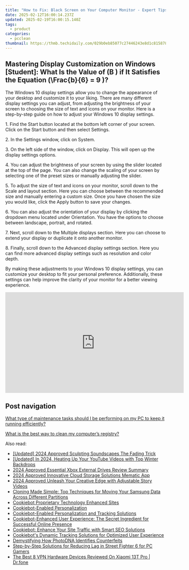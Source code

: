 ```yaml
---
title: "How to Fix: Black Screen on Your Computer Monitor - Expert Tips From YL Computing"
date: 2025-02-12T16:00:14.237Z
updated: 2025-02-19T16:00:15.140Z
tags:
  - product
categories:
  - pcclean
thumbnail: https://thmb.techidaily.com/029b0eb85077c27446243e8d1c815878a76764b760390b18a7b33382115f2d0b.jpg
---
```


## Mastering Display Customization on Windows [Student]: What Is the Value of \(B \) if It Satisfies the Equation \(\Frac{b}{6} = 9 \)?

The Windows 10 display settings allow you to change the appearance of your desktop and customize it to your liking. There are many different display settings you can adjust, from adjusting the brightness of your screen to choosing the size of text and icons on your monitor. Here is a step-by-step guide on how to adjust your Windows 10 display settings. 

1\. Find the Start button located at the bottom left corner of your screen. Click on the Start button and then select Settings.

2\. In the Settings window, click on System.

3\. On the left side of the window, click on Display. This will open up the display settings options. 

4\. You can adjust the brightness of your screen by using the slider located at the top of the page. You can also change the scaling of your screen by selecting one of the preset sizes or manually adjusting the slider.

5\. To adjust the size of text and icons on your monitor, scroll down to the Scale and layout section. Here you can choose between the recommended size and manually entering a custom size. Once you have chosen the size you would like, click the Apply button to save your changes.

6\. You can also adjust the orientation of your display by clicking the dropdown menu located under Orientation. You have the options to choose between landscape, portrait, and rotated.

7\. Next, scroll down to the Multiple displays section. Here you can choose to extend your display or duplicate it onto another monitor.

8\. Finally, scroll down to the Advanced display settings section. Here you can find more advanced display settings such as resolution and color depth. 

By making these adjustments to your Windows 10 display settings, you can customize your desktop to fit your personal preference. Additionally, these settings can help improve the clarity of your monitor for a better viewing experience.

<!-- affiliate ads begin -->
<iframe width="560" height="315" src="https://www.youtube.com/embed/lCpzYpVPIZA?si=hNte-mPRIzjvqpRy" title="YouTube video player" frameborder="0" allow="accelerometer; autoplay; clipboard-write; encrypted-media; gyroscope; picture-in-picture; web-share" referrerpolicy="strict-origin-when-cross-origin" allowfullscreen></iframe>
<!-- affiliate ads end -->

## Post navigation

[What type of maintenance tasks should I be performing on my PC to keep it running efficiently?](https://tools.techidaily.com/pcclean/products/)

[What is the best way to clean my computer’s registry?](https://tools.techidaily.com/pcclean/products/)

<ins class="adsbygoogle"
     style="display:block"
     data-ad-format="autorelaxed"
     data-ad-client="ca-pub-7571918770474297"
     data-ad-slot="1223367746"></ins>

<ins class="adsbygoogle"
     style="display:block"
     data-ad-client="ca-pub-7571918770474297"
     data-ad-slot="8358498916"
     data-ad-format="auto"
     data-full-width-responsive="true"></ins>

<span class="atpl-alsoreadstyle">Also read:</span>
<div><ul>
<li><a href="https://article-files.techidaily.com/updated-2024-approved-sculpting-soundscapes-the-fading-trick/"><u>[Updated] 2024 Approved Sculpting Soundscapes The Fading Trick</u></a></li>
<li><a href="https://youtube-sure.techidaily.com/ed-in-2024-heating-up-your-youtube-videos-with-top-winter-backdrops/"><u>[Updated] In 2024, Heating Up Your YouTube Videos with Top Winter Backdrops</u></a></li>
<li><a href="https://screen-activity-recording.techidaily.com/2024-approved-essential-xbox-external-drives-review-summary/"><u>2024 Approved Essential Xbox External Drives Review Summary</u></a></li>
<li><a href="https://fox-blue.techidaily.com/2024-approved-innovative-cloud-storage-solutions-mematic-app/"><u>2024 Approved Innovative Cloud Storage Solutions Mematic App</u></a></li>
<li><a href="https://fox-links.techidaily.com/2024-approved-unleash-your-creative-edge-with-adjustable-story-videos/"><u>2024 Approved Unleash Your Creative Edge with Adjustable Story Videos</u></a></li>
<li><a href="https://discover-comparisons.techidaily.com/cloning-made-simple-top-techniques-for-moving-your-samsung-data-across-different-partitions/"><u>Cloning Made Simple: Top Techniques for Moving Your Samsung Data Across Different Partitions</u></a></li>
<li><a href="https://discover-best.techidaily.com/cookiebot-proprietary-technology-enhanced-sites/"><u>Cookiebot Proprietary Technology Enhanced Sites</u></a></li>
<li><a href="https://discover-best.techidaily.com/cookiebot-enabled-personalization/"><u>Cookiebot-Enabled Personalization</u></a></li>
<li><a href="https://discover-best.techidaily.com/cookiebot-enabled-personalization-and-tracking-solutions/"><u>Cookiebot-Enabled Personalization and Tracking Solutions</u></a></li>
<li><a href="https://discover-best.techidaily.com/cookiebot-enhanced-user-experience-the-secret-ingredient-for-successful-online-presence/"><u>Cookiebot-Enhanced User Experience: The Secret Ingredient for Successful Online Presence</u></a></li>
<li><a href="https://discover-best.techidaily.com/cookiebot-enhance-your-site-traffic-with-smart-seo-solutions/"><u>Cookiebot: Enhance Your Site Traffic with Smart SEO Solutions</u></a></li>
<li><a href="https://discover-best.techidaily.com/cookiebots-dynamic-tracking-solutions-for-optimized-user-experience/"><u>Cookiebot's Dynamic Tracking Solutions for Optimized User Experience</u></a></li>
<li><a href="https://facebook.techidaily.com/demystifying-how-photodna-identifies-counterfeits/"><u>Demystifying How PhotoDNA Identifies Counterfeits</u></a></li>
<li><a href="https://win-answers.techidaily.com/step-by-step-solutions-for-reducing-lag-in-street-fighter-6-for-pc-gamers/"><u>Step-by-Step Solutions for Reducing Lag in Street Fighter 6 for PC Gamers</u></a></li>
<li><a href="https://fake-location.techidaily.com/the-best-8-vpn-hardware-devices-reviewed-on-xiaomi-13t-pro-drfone-by-drfone-virtual-android/"><u>The Best 8 VPN Hardware Devices Reviewed On Xiaomi 13T Pro | Dr.fone</u></a></li>
</ul></div>

